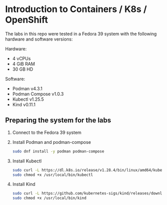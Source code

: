 # Introduction to Containers / K8s / OpenShift

The labs in this repo were tested in a Fedora 39 system with the following hardware and software versions:

Hardware:

- 4 vCPUs
- 4 GiB RAM
- 30 GB HD

Software:

- Podman v4.3.1
- Podman Compose v1.0.3
- Kubectl v1.25.5
- Kind v0.11.1

## Preparing the system for the labs

1. Connect to the Fedora 39 system
2. Install Podman and podman-compose

    ~~~sh
    sudo dnf install -y podman podman-compose
    ~~~

3. Install Kubectl 

    ~~~sh
    sudo curl -L https://dl.k8s.io/release/v1.28.4/bin/linux/amd64/kubectl -o /usr/local/bin/kubectl
    sudo chmod +x /usr/local/bin/kubectl
    ~~~

4. Install Kind

    ~~~sh
    sudo curl -L https://github.com/kubernetes-sigs/kind/releases/download/v0.20.0/kind-linux-amd64 -o /usr/local/bin/kind
    sudo chmod +x /usr/local/bin/kind
    ~~~
